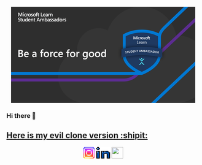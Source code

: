 <p align="center"><img align="center" src="images/giphy-preview.gif"/></p>

### Hi there 👋

## [Here is my evil clone version :shipit:][clone]

<p align="center">
<a href="https://www.instagram.com/umc25/" target="blank"><img align="center" src="images/instagram.svg"height="30" width="30" /></a>
<a href="https://www.linkedin.com/in/ufuk-mert-%C3%A7elik-7586a9167/" target="blank"><img align="center" src="images/linkedin.svg"height="30" width="35.28" /></a>
<a href="https://twitter.com/umc25" target="blank"> <img align="center" src="images/twitterr.svg" height="30" width="30"/></a>
</p>

[clone]:https://github.com/cloneumc

